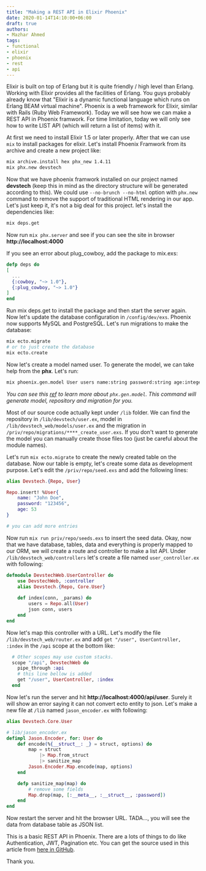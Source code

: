 ```yaml
---
title: "Making a REST API in Elixir Phoenix"
date: 2020-01-14T14:10:00+06:00
draft: true
authors:
- Mazhar Ahmed
tags:
- functional
- elixir
- phoenix
- rest
- api
---
```


Elixir is built on top of Erlang but it is quite friendly / high level than Erlang. Working with Elixir provides all the facilities of Erlang. You guys probably already know that "Elixir is a dynamic functional language which runs on Erlang BEAM virtual machine". Phoenix is a web framework for Elixir, similar with Rails (Ruby Web Framework). Today we will see how we can make a REST API in Phoenix framwork. For time limitation, today we will only see how to write LIST API (which will return a list of items) with it.

At first we need to install Elixir 1.5 or later properly. After that we can use `mix` to install packages for elixir. Let's install Phoenix Framwork from its archive and create a new project like:

```sh
mix archive.install hex phx_new 1.4.11
mix phx.new devstech
```

Now that we have phoenix framwork installed on our project named **devstech** (keep this in mind as the directory structure will be generated according to this). We could use `--no-brunch --no-html` option with `phx.new` command to remove the support of traditional HTML rendering in our app. Let's just keep it, it's not a big deal for this project. let's install the dependencies like:

```sh
mix deps.get
```

Now run `mix phx.server` and see if you can see the site in browser **http://localhost:4000**

If you see an error about plug_cowboy, add the package to mix.exs:

```ex
defp deps do 
[
  ... 
  {:cowboy, "~> 1.0"},
  {:plug_cowboy, "~> 1.0"}
]
end
```

Run mix deps.get to install the package and then start the server again. Now let's update the database configuration in `/config/dev/exs`. Phoenix now supports MySQL and PostgreSQL. Let's run migrations to make the database:

```sh
mix ecto.migrate
# or to just create the database
mix ecto.create
```

Now let's create a model named user. To generate the model, we can take help from the **phx**. Let's run:

```sh
mix phoenix.gen.model User users name:string password:string age:integer
```

*You can see this [ref](https://hexdocs.pm/phoenix/Mix.Tasks.Phoenix.Gen.Model.html) to learn more about `phx.gen.model`. This command will generate model, repository and migration for you.*

Most of our source code actually kept under `/lib` folder. We can find the repository in `/lib/devstech/user.ex`, model in `/lib/devstech_web/models/user.ex` and the migration in `/priv/repo/migrations/****_create_user.exs`. If you don't want to generate the model you can manually create those files too (just be careful about the module names).

Let's run `mix ecto.migrate` to create the newly created table on the database. Now our table is empty, let's create some data as development purpose. Let's edit the `/priv/repo/seed.exs` and add the following lines:

```ex
alias Devstech.{Repo, User}

Repo.insert! %User{
    name: "John Doe",
    password: "123456",
    age: 53
}

# you can add more entries
```

Now run `mix run priv/repo/seeds.exs` to insert the seed data. Okay, now that we have database, tables, data and everything is properly mapped to our ORM, we will create a route and controller to make a list API. Under `/lib/devstech_web/controllers` let's create a file named `user_controller.ex` with following:

```ex
defmodule DevstechWeb.UserController do
    use DevstechWeb, :controller
    alias Devstech.{Repo, Core.User}
    
    def index(conn, _params) do
        users = Repo.all(User)
        json conn, users
    end
end
```

Now let's map this controller with a URL. Let's modify the file `/lib/devstech_web/router.ex` and add `get "/user", UserController, :index` in the `/api` scope at the bottom like:

```ex
  # Other scopes may use custom stacks.
  scope "/api", DevstechWeb do
    pipe_through :api
    # this line bellow is added
    get "/user", UserController, :index
  end
```

Now let's run the server and hit **http://localhost:4000/api/user**. Surely it will show an error saying it can not convert ecto entity to json. Let's make a new file at `/lib` named `jason_encoder.ex` with following:

```ex
alias Devstech.Core.User

# lib/jason_encoder.ex
defimpl Jason.Encoder, for: User do
    def encode(%{__struct__: _} = struct, options) do
        map = struct
            |> Map.from_struct
            |> sanitize_map
        Jason.Encoder.Map.encode(map, options)
    end

    defp sanitize_map(map) do
        # remove some fields
        Map.drop(map, [:__meta__, :__struct__, :password])
    end
end

```

Now restart the server and hit the browser URL. TADA..., you will see the data from database table as JSON list.

This is a basic REST API in Phoenix. There are a lots of things to do like Authentication, JWT, Pagination etc. You can get the source used in this article from [here in GitHub](https://github.com/mazhar266/Phoenix-API).

Thank you.
